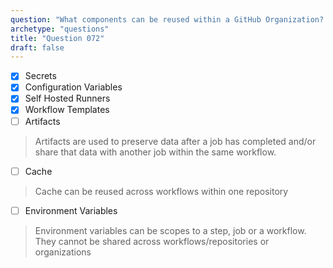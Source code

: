 ```yaml
---
question: "What components can be reused within a GitHub Organization? (Select four.)"
archetype: "questions"
title: "Question 072"
draft: false
---
```


- [x] Secrets
- [x] Configuration Variables
- [x] Self Hosted Runners
- [x] Workflow Templates
- [ ] Artifacts
> Artifacts are used to preserve data after a job has completed and/or share that data with another job within the same workflow. 
- [ ] Cache
> Cache can be reused across workflows within one repository
- [ ] Environment Variables
> Environment variables can be scopes to a step, job or a workflow. They cannot be shared across workflows/repositories or organizations
